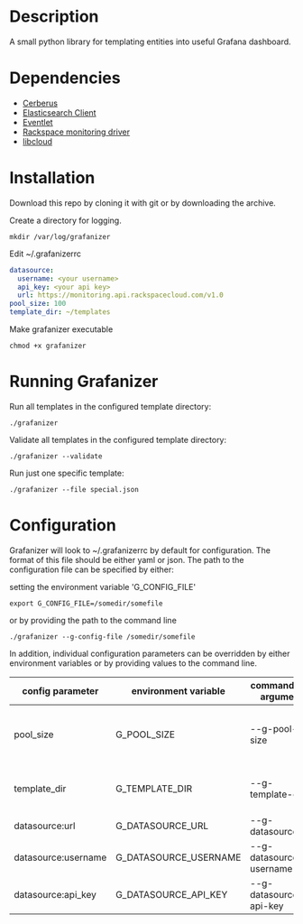 Description
===========

A small python library for templating entities into useful Grafana dashboard.

Dependencies
============
* [Cerberus](https://cerberus.readthedocs.org/en/latest/)
* [Elasticsearch Client](https://elasticsearch-py.readthedocs.org/en/master/)
* [Eventlet](http://eventlet.net/)
* [Rackspace monitoring driver](https://github.com/racker/rackspace-monitoring)
* [libcloud](https://libcloud.apache.org/)

Installation
============

Download this repo by cloning it with git or by downloading the archive.

Create a directory for logging.
```shell
mkdir /var/log/grafanizer
```

Edit ~/.grafanizerrc
```yaml
datasource:
  username: <your username>
  api_key: <your api key>
  url: https://monitoring.api.rackspacecloud.com/v1.0
pool_size: 100
template_dir: ~/templates
```

Make grafanizer executable
```shell
chmod +x grafanizer
```

Running Grafanizer
==================

Run all templates in the configured template directory:

```shell
./grafanizer
```

Validate all templates in the configured template directory:
```shell
./grafanizer --validate
```

Run just one specific template:
```shell
./grafanizer --file special.json
```

Configuration
=============
Grafanizer will look to ~/.grafanizerrc by default for configuration.
The format of this file should be either yaml or json. The path to the configuration file can be specified by either:

setting the environment variable 'G_CONFIG_FILE'
```shell
export G_CONFIG_FILE=/somedir/somefile
```

or by providing the path to the command line
```shell
./grafanizer --g-config-file /somedir/somefile
```

In addition, individual configuration parameters can be overridden by either environment variables or by providing values to the command line.

| config parameter    | environment variable  | command line argument   | description |
| ----------------    | --------------------  | ---------------------   | ----------- |
| pool_size           | G_POOL_SIZE           | --g-pool-size           | Integer number of green thread workers. |
| template_dir        | G_TEMPLATE_DIR        | --g-template-dir        | Path to directory containing templates. |
| datasource:url      | G_DATASOURCE_URL      | --g-datasource_url      | Url |
| datasource:username | G_DATASOURCE_USERNAME | --g-datasource-username | Username |
| datasource:api_key  | G_DATASOURCE_API_KEY  | --g-datasource-api-key  | Api key |
